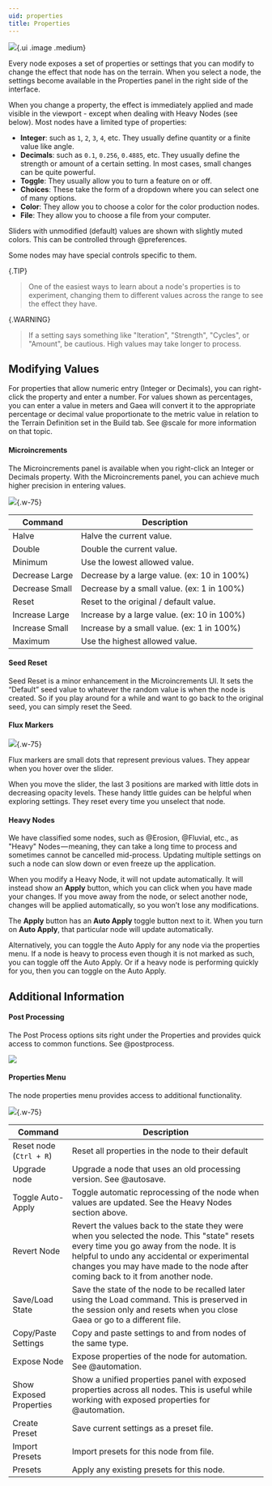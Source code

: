```yaml
---
uid: properties
title: Properties
---
```


![](/images/ui/properties.webp){.ui .image .medium}

Every node exposes a set of properties or settings that you can modify to change the effect that node has on the terrain. When you select a node, the settings become available in the Properties panel in the right side of the interface.

When you change a property, the effect is immediately applied and made visible in the viewport - except when dealing with Heavy Nodes (see below). Most nodes have a limited type of properties: 
- **Integer**: such as `1`, `2`, `3`, `4`, etc. They usually define quantity or a finite value like angle.
- **Decimals**: such as `0.1`, `0.256`, `0.4885`, etc. They usually define the strength or amount of a certain setting. In most cases, small changes can be quite powerful.
- **Toggle**: They usually allow you to turn a feature on or off.
- **Choices**: These take the form of a dropdown where you can select one of many options.
- **Color**: They allow you to choose a color for the color production nodes.
- **File**: They allow you to choose a file from your computer.

Sliders with unmodified (default) values are shown with slightly muted colors. This can be controlled through @preferences.

Some nodes may have special controls specific to them.

{.TIP}
> One of the easiest ways to learn about a node's properties is to experiment, changing them to different values across the range to see the effect they have.

{.WARNING}
> If a setting says something like "Iteration", "Strength", "Cycles", or "Amount", be cautious. High values may take longer to process. 

## Modifying Values

For properties that allow numeric entry (Integer or Decimals), you can right-click the property and enter a number. For values shown as percentages, you can enter a value in meters and Gaea will convert it to the appropriate percentage or decimal value proportionate to the metric value in relation to the Terrain Definition set in the Build tab. See @scale for more information on that topic.

#### Microincrements

The Microincrements panel is available when you right-click an Integer or Decimals property. With the Microincrements panel, you can achieve much higher precision in entering values.

![](/images/ui/microincrements.webp){.w-75}

| Command | Description |
| -------------- | ------------------------------------------- |
| Halve | Halve the current value. |
| Double | Double the current value. |
| Minimum | Use the lowest allowed value. |
| Decrease Large | Decrease by a large value. (ex: 10 in 100%) |
| Decrease Small | Decrease by a small value. (ex: 1 in 100%) |
| Reset | Reset to the original / default value. |
| Increase Large | Increase by a large value. (ex: 10 in 100%) |
| Increase Small | Increase by a small value. (ex: 1 in 100%) |
| Maximum | Use the highest allowed value. |

#### Seed Reset

Seed Reset is a minor enhancement in the Microincrements UI. It sets the “Default” seed value to whatever the random value is when the node is created. So if you play around for a while and want to go back to the original seed, you can simply reset the Seed.

#### Flux Markers

![](/images/ui/properties-flux.webp){.w-75}

Flux markers are small dots that represent previous values. They appear when you hover over the slider.

When you move the slider, the last 3 positions are marked with little dots in decreasing opacity levels. These handy little guides can be helpful when exploring settings. They reset every time you unselect that node.


#### Heavy Nodes

We have classified some nodes, such as @Erosion, @Fluvial, etc., as "Heavy" Nodes — meaning, they can take a long time to process and sometimes cannot be cancelled mid-process. Updating multiple settings on such a node can slow down or even freeze up the application.

When you modify a Heavy Node, it will not update automatically. It will instead show an **Apply** button, which you can click when you have made your changes.
If you move away from the node, or select another node, changes will be applied automatically, so you won’t lose any modifications.

The **Apply** button has an **Auto Apply** toggle button next to it. When you turn on **Auto Apply**, that particular node will update automatically.

Alternatively, you can toggle the Auto Apply for any node via the properties menu. If a node is heavy to process even though it is not marked as such, you can toggle off the Auto Apply. Or if a heavy node is performing quickly for you, then you can toggle on the Auto Apply.

## Additional Information

#### Post Processing

The Post Process options sits right under the Properties and provides quick access to common functions. See @postprocess.

![](/images/ui/postprocess.webp)

#### Properties Menu

The node properties menu provides access to additional functionality.

![](/images/ui/properties-menu.webp){.w-75}

| Command | Description    |
| ----------------------- | ------------------------------------------------------------------------------------------------------------------------------------------------------------------------------------------------------------------------------------------------------------------------- |
| Reset node (`Ctrl + R`) | Reset all properties in the node to their default    |
| Upgrade node | Upgrade a node that uses an old processing version. See @autosave. |
| Toggle Auto-Apply | Toggle automatic reprocessing of the node when values are updated. See the Heavy Nodes section above.   |
| Revert Node | Revert the values back to the state they were when you selected the node. This "state" resets every time you go away from the node. It is helpful to undo any accidental or experimental changes you may have made to the node after coming back to it from another node. |
| Save/Load State | Save the state of the node to be recalled later using the Load command. This is preserved in the session only and resets when you close Gaea or go to a different file.  |
| Copy/Paste Settings | Copy and paste settings to and from nodes of the same type.    |
| Expose Node | Expose properties of the node for automation. See @automation.    |
| Show Exposed Properties | Show a unified properties panel with exposed properties across all nodes. This is useful while working with exposed properties for @automation.  |
| Create Preset | Save current settings as a preset file.    |
| Import Presets | Import presets for this node from file.    |
| Presets | Apply any existing presets for this node.    |